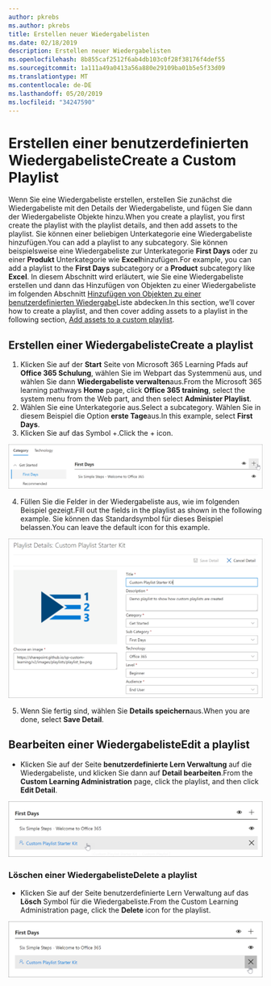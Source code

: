 ```yaml
---
author: pkrebs
ms.author: pkrebs
title: Erstellen neuer Wiedergabelisten
ms.date: 02/18/2019
description: Erstellen neuer Wiedergabelisten
ms.openlocfilehash: 8b855caf2512f6ab4db103c0f28f38176f4def55
ms.sourcegitcommit: 1a111a49a0413a56a880e29109ba01b5e5f33d09
ms.translationtype: MT
ms.contentlocale: de-DE
ms.lasthandoff: 05/20/2019
ms.locfileid: "34247590"
---
```

# <a name="create-a-custom-playlist"></a><span data-ttu-id="f607f-103">Erstellen einer benutzerdefinierten Wiedergabeliste</span><span class="sxs-lookup"><span data-stu-id="f607f-103">Create a Custom Playlist</span></span>

<span data-ttu-id="f607f-104">Wenn Sie eine Wiedergabeliste erstellen, erstellen Sie zunächst die Wiedergabeliste mit den Details der Wiedergabeliste, und fügen Sie dann der Wiedergabeliste Objekte hinzu.</span><span class="sxs-lookup"><span data-stu-id="f607f-104">When you create a playlist, you first create the playlist with the playlist details, and then add assets to the playlist.</span></span> <span data-ttu-id="f607f-105">Sie können einer beliebigen Unterkategorie eine Wiedergabeliste hinzufügen.</span><span class="sxs-lookup"><span data-stu-id="f607f-105">You can add a playlist to any subcategory.</span></span> <span data-ttu-id="f607f-106">Sie können beispielsweise eine Wiedergabeliste zur Unterkategorie **First Days** oder zu einer **Produkt** Unterkategorie wie **Excel**hinzufügen.</span><span class="sxs-lookup"><span data-stu-id="f607f-106">For example, you can add a playlist to the **First Days** subcategory or a **Product** subcategory like **Excel**.</span></span> <span data-ttu-id="f607f-107">In diesem Abschnitt wird erläutert, wie Sie eine Wiedergabeliste erstellen und dann das Hinzufügen von Objekten zu einer Wiedergabeliste im folgenden Abschnitt [Hinzufügen von Objekten zu einer benutzerdefinierten Wiedergabe](custom_addassets.md)Liste abdecken.</span><span class="sxs-lookup"><span data-stu-id="f607f-107">In this section, we’ll cover how to create a playlist, and then cover adding assets to a playlist in the following section, [Add assets to a custom playlist](custom_addassets.md).</span></span>

## <a name="create-a-playlist"></a><span data-ttu-id="f607f-108">Erstellen einer Wiedergabeliste</span><span class="sxs-lookup"><span data-stu-id="f607f-108">Create a playlist</span></span> 

1. <span data-ttu-id="f607f-109">Klicken Sie auf der **Start** Seite von Microsoft 365 Learning Pfads auf **Office 365 Schulung**, wählen Sie im Webpart das Systemmenü aus, und wählen Sie dann **Wiedergabeliste verwalten**aus.</span><span class="sxs-lookup"><span data-stu-id="f607f-109">From the Microsoft 365 learning pathways **Home** page, click **Office 365 training**, select the system menu from the Web part, and then select **Administer Playlist**.</span></span> 
2. <span data-ttu-id="f607f-110">Wählen Sie eine Unterkategorie aus.</span><span class="sxs-lookup"><span data-stu-id="f607f-110">Select a subcategory.</span></span> <span data-ttu-id="f607f-111">Wählen Sie in diesem Beispiel die Option **erste Tage**aus.</span><span class="sxs-lookup"><span data-stu-id="f607f-111">In this example, select **First Days**.</span></span>  
3. <span data-ttu-id="f607f-112">Klicken Sie auf das Symbol +.</span><span class="sxs-lookup"><span data-stu-id="f607f-112">Click the + icon.</span></span>  

![CG-newplaylistbtn. png](media/cg-newplaylistbtn.png)

4.  <span data-ttu-id="f607f-114">Füllen Sie die Felder in der Wiedergabeliste aus, wie im folgenden Beispiel gezeigt.</span><span class="sxs-lookup"><span data-stu-id="f607f-114">Fill out the fields in the playlist as shown in the following example.</span></span> <span data-ttu-id="f607f-115">Sie können das Standardsymbol für dieses Beispiel belassen.</span><span class="sxs-lookup"><span data-stu-id="f607f-115">You can leave the default icon for this example.</span></span> 

![CG-newplaylistdetails. png](media/cg-newplaylistdetails.png)

5.  <span data-ttu-id="f607f-117">Wenn Sie fertig sind, wählen Sie **Details speichern**aus.</span><span class="sxs-lookup"><span data-stu-id="f607f-117">When you are done, select **Save Detail**.</span></span> 

## <a name="edit-a-playlist"></a><span data-ttu-id="f607f-118">Bearbeiten einer Wiedergabeliste</span><span class="sxs-lookup"><span data-stu-id="f607f-118">Edit a playlist</span></span>

- <span data-ttu-id="f607f-119">Klicken Sie auf der Seite **benutzerdefinierte Lern Verwaltung** auf die Wiedergabeliste, und klicken Sie dann auf **Detail bearbeiten**.</span><span class="sxs-lookup"><span data-stu-id="f607f-119">From the **Custom Learning Administration** page, click the playlist, and then click **Edit Detail**.</span></span>  

![CG-editplaylist. png](media/cg-editplaylist.png)

### <a name="delete-a-playlist"></a><span data-ttu-id="f607f-121">Löschen einer Wiedergabeliste</span><span class="sxs-lookup"><span data-stu-id="f607f-121">Delete a playlist</span></span>

- <span data-ttu-id="f607f-122">Klicken Sie auf der Seite benutzerdefinierte Lern Verwaltung auf das **Lösch** Symbol für die Wiedergabeliste.</span><span class="sxs-lookup"><span data-stu-id="f607f-122">From the Custom Learning Administration page, click the **Delete** icon for the playlist.</span></span>  

![CG-deleteplaylist. png](media/cg-deleteplaylist.png)